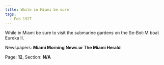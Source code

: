 ```yaml
---  
title: While in Miami be sure  
tags:  
  - Feb 1927  
---  
```

  
While in Miami be sure to visit the submarine gardens on the Se-Bot-M boat Eureka II.  
  
Newspapers: **Miami Morning News or The Miami Herald**  
  
Page: **12**, Section: **N/A** 
